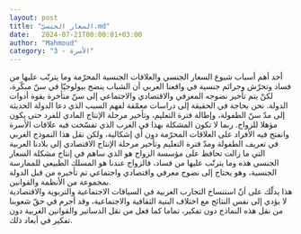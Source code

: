 ```yaml
---
layout: post
title: "السعار الجنسيّ.md"
date:   2024-07-21T00:00:01+03:00
author: "Mahmoud"
category: "3 - الأسرة"
---
```

أحد أهم أسباب شيوع السعار الجنسي والعلاقات الجنسية
المحرّمة وما يترتّب عليها من فساد وتحرّش وجرائم جنسية في واقعنا العربي أن
الشباب ينضج بيولوجيّا في سنّ مبكّرة، لكنْ يتم تأخير نضوجه المعرفي والاقتصادي
والاجتماعي إلى سنّ متأخرة بقوة أدوات الدولة. نحن بحاجة في الحقيقة إلى
دراسات معمّقة لفهم السبب الذي دعا الدولة الحديثة إلى مدّ سنّ الطفولة،
وإطالة فترة التعليم، وتأخير مرحلة الإنتاج المادي للفرد حتى يكون مؤهلا
للزواج. ربما لا تكون المشكلة بهذا في الغرب الذي تفسّخت فيه علاقات الأسرة
وانفتح فيه الأفراد على العلاقات المحرّمة دون أي إشكالية، ولكن نقل هذا
النموذج الغربي في تعريف الطفولة ومدّ فترة التعليم وتأخير مرحلة الإنتاج
الاقتصادي إلى بلادنا العربية التي ما زالت تحافظ على مؤسسة الزواج هو الذي
ساهم في إنتاج مشكلة السعار الجنسي هذه وما يترتّب عليها من فساد، فالزواج
عندنا هو المسلك الطبيعي للممارسة الجنسية، وهو يحتاج إلى نضوج معرفي
واقتصادي واجتماعي تم تأخيره من قبل الدولة بمجموعة من الأنظمة
والقوانين.\
هذا يدلّك على أنّ استنساخ التجارب الغربية في السياقات
الاجتماعية والتربوية والاقتصادية لا يؤدي إلى نفس النتائج مع اختلاف
البنية الثقافية والاجتماعية، وقد أجرم في حقّ شعوبنا من نقل هذه النماذج
دون تفكير، تماما كما فعل من نقل الدساتير والقوانين الغربية دون تفكير في
أبعاد ذلك.
